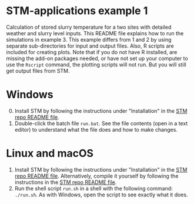 # STM-applications example 1
Calculation of stored slurry temperature for a two sites with detailed weather and slurry level inputs.
This README file explains how to run the simulations in example 3.
This example differs from 1 and 2 by using separate sub-directories for input and output files.
Also, R scripts are included for creating plots.
Note that if you do not have R installed, are missing the add-on packages needed, or have not set up your computer to use the `Rscript` command, the plotting scripts will not run.
But you will still get output files from STM.

# Windows
0. Install STM by following the instructions under "Installation" in the [STM repo README file](https://github.com/sashahafner/STM#readme).
1. Double-click the batch file `run.bat`.
See the file contents (open in a text editor) to understand what the file does and how to make changes.

# Linux and macOS
1. Install STM by following the instructions under "Installation" in the [STM repo README file](https://github.com/sashahafner/STM#readme). Alternatively, compile it yourself by following the instructions in the [STM repo README file](https://github.com/sashahafner/STM#readme).
2. Run the shell script `run.sh` in a shell with the following command: `./run.sh`. As with Windows, open the script to see exactly what it does.

